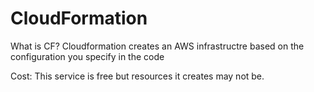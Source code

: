# CloudFormation
What is CF?  Cloudformation creates an AWS infrastructre based on the configuration you specify in the code

Cost: This service is free but resources it creates may not be.

